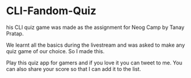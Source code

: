 # CLI-Fandom-Quiz

his CLI quiz game was made as the assignment for Neog Camp by Tanay Pratap.

We learnt all the basics during the livestream and was asked to make any quiz game of our choice. So I made this.

Play this quiz app for gamers and if you love it you can tweet to me. You can also share your score so that I can add it to the list.
